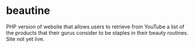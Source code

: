 # beautine
PHP version of website that allows users to retrieve from YouTube a list 
of the products that their gurus consider to be staples in their beauty 
routines. Site not yet live.
